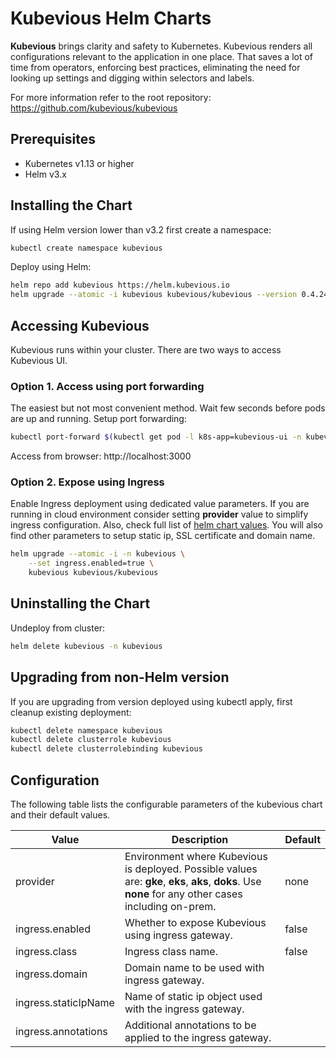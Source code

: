 # Kubevious Helm Charts
**Kubevious** brings clarity and safety to Kubernetes. Kubevious renders all configurations relevant to the application in one place. That saves a lot of time from operators, enforcing best practices, eliminating the need for looking up settings and digging within selectors and labels.

For more information refer to the root repository: https://github.com/kubevious/kubevious

## Prerequisites
- Kubernetes v1.13 or higher
- Helm v3.x

## Installing the Chart
If using Helm version lower than v3.2 first create a namespace:

```sh
kubectl create namespace kubevious
```
Deploy using Helm:

```sh
helm repo add kubevious https://helm.kubevious.io
helm upgrade --atomic -i kubevious kubevious/kubevious --version 0.4.24 -n kubevious 
```

## Accessing Kubevious
Kubevious runs within your cluster. There are two ways to access Kubevious UI. 

### Option 1. Access using port forwarding
The easiest but not most convenient method. Wait few seconds before pods are up and running. Setup port forwarding:

```sh
kubectl port-forward $(kubectl get pod -l k8s-app=kubevious-ui -n kubevious -o jsonpath="{.items[0].metadata.name}") 3000:3000 -n kubevious
```
Access from browser: http://localhost:3000

### Option 2. Expose using Ingress
Enable Ingress deployment using dedicated value parameters. If you are running in cloud environment consider setting **provider** value to simplify ingress configuration. Also, check full list of [helm chart values](#helm-chart-values). You will also find other parameters to setup static ip, SSL certificate and domain name.

```sh
helm upgrade --atomic -i -n kubevious \
    --set ingress.enabled=true \
    kubevious kubevious/kubevious
```

## Uninstalling the Chart
Undeploy from cluster:

```sh
helm delete kubevious -n kubevious
```

## Upgrading from non-Helm version

If you are upgrading from version deployed using kubectl apply, first cleanup existing deployment:

```sh
kubectl delete namespace kubevious
kubectl delete clusterrole kubevious
kubectl delete clusterrolebinding kubevious
```

## Configuration
The following table lists the configurable parameters of the kubevious chart and their default values.

| Value                | Description                                                                                                                                                                  | Default    |
| -------------------- |------------------------------------------------------------------------------------------------------------------------------------------------------------------------------|------------|
| provider             | Environment where Kubevious is deployed. Possible values are: **gke**, **eks**, **aks**, **doks**. Use **none** for any other cases including on-prem.                       | none       | 
| ingress.enabled      | Whether to expose Kubevious using ingress gateway.                                                                                                                           | false      | 
| ingress.class        | Ingress class name.                                                                                                                           | false      | 
| ingress.domain       | Domain name to be used with ingress gateway.                                                                                                                                 |            | 
| ingress.staticIpName | Name of static ip object used with the ingress gateway.                                                                                                                      |            | 
| ingress.annotations  | Additional annotations to be applied to the ingress gateway.                                                                                                                 |            | 

